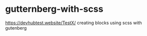 # gutternberg-with-scss
https://devhubtest.website/TestX/ creating blocks using scss with gutenberg 
